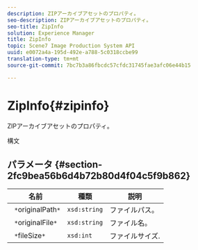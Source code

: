 ```yaml
---
description: ZIPアーカイブアセットのプロパティ。
seo-description: ZIPアーカイブアセットのプロパティ。
seo-title: ZipInfo
solution: Experience Manager
title: ZipInfo
topic: Scene7 Image Production System API
uuid: e0072a4a-195d-492e-a788-5c0318ccbe99
translation-type: tm+mt
source-git-commit: 7bc7b3a86fbcdc57cfdc31745fae3afc06e44b15

---
```



# ZipInfo{#zipinfo}

ZIPアーカイブアセットのプロパティ。

構文

## パラメータ {#section-2fc9bea56b6d4b72b80d4f04c5f9b862}

| 名前 | 種類 | 説明 |
|---|---|---|
| ` *`originalPath`*` | `xsd:string` | ファイルパス。 |
| ` *`originalFile`*` | `xsd:string` | ファイル名。 |
| ` *`fileSize`*` | `xsd:int` | ファイルサイズ. |

